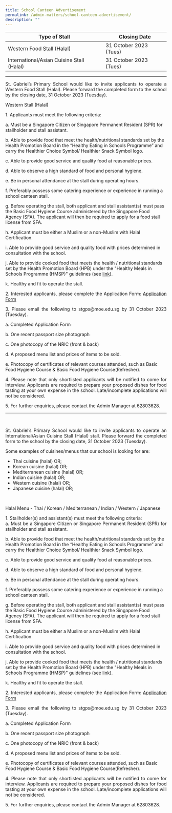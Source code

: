 ```yaml
---
title: School Canteen Advertisement
permalink: /admin-matters/school-canteen-advertisement/
description: ""
---
```

| Type of Stall | Closing Date |
| -------- | -------- |
| Western Food Stall (Halal)     | 31 October 2023 (Tues) |
|International/Asian Cuisine Stall (Halal)| 31 October 2023 (Tues)|

--------------
<p align="justify">
St. Gabriel’s Primary School would like to invite applicants to operate a Western Food Stall (Halal). Please forward the completed form to the school by the closing date, 31 October 2023 (Tuesday). </p>

Western Stall (Halal) <br>
<p align="justify">
1. Applicants must meet the following criteria: <br>

a. Must be a Singapore Citizen or Singapore Permanent Resident (SPR) for stallholder and stall assistant. <br>

b.	Able to provide food that meet the health/nutritional standards set by the Health Promotion Board in the “Healthy Eating in Schools Programme” and carry the Healthier Choice Symbol/ Healthier Snack Symbol logo. <br>

c.	Able to provide good service and quality food at reasonable prices. <br>

d.	Able to observe a high standard of food and personal hygiene. <br>

e.	Be in personal attendance at the stall during operating hours. <br>

f.	Preferably possess some catering experience or experience in running a school canteen stall. <br>

g.	Before operating the stall, both applicant and stall assistant(s) must pass the Basic Food Hygiene Course administered by the Singapore Food Agency (SFA). The applicant will then be required to apply for a food stall license from SFA. <br>

h.	Applicant must be either a Muslim or a non-Muslim with Halal Certification. <br>

i.	Able to provide good service and quality food with prices determined in consultation with the school. <br>

j.	Able to provide cooked food that meets the health / nutritional standards set by the Health Promotion Board (HPB) under the "Healthy Meals in Schools Programme (HMSP)" guidelines (see [link](https://www.hpb.gov.sg/schools/school-programmes/healthy-meals-in-schools-programme)). <br>

k.	Healthy and fit to operate the stall. <br> </p>
<p align="justify">
2. Interested applicants, please complete the Application Form:
<a href="https://drive.google.com/file/d/1riA6LFilvg3d26VNPBl-NSDfZCcEJEP4/view?usp=sharing">Application Form</a>

<br>
</p><p align="justify">
3.         Please email the following to stgps@moe.edu.sg by 31 October 2023 (Tuesday).<br>

a.	Completed Application Form<br>
	
b.	One recent passport size photograph<br>
	
c.	One photocopy of the NRIC (front &amp; back)<br>
	
d.	A proposed menu list and prices of items to be sold.<br>
	
e.	Photocopy of certificates of relevant courses attended, such as Basic Food Hygiene Course &amp; Basic Food Hygiene Course(Refresher).<br>
</p>
<p align="justify">
4.	Please note that only shortlisted applicants will be notified to come for interview. Applicants are required to prepare your proposed dishes for food tasting at your own expense in the school. Late/incomplete applications will not be considered.<br>
</p>
<p align="justify">
5.	For further enquiries, please contact the Admin Manager at 62803628.
</p>

-------------------
<br>
<p align="justify">
St. Gabriel’s Primary School would like to invite applicants to operate an International/Asian Cuisine Stall (Halal) stall. Please forward the completed form to the school by the closing date, 31 October 2023 (Tuesday).
</p>
<p align="justify">
Some examples of cuisines/menus that our school is looking for are:
</p>

-	Thai cuisine (halal) OR;
-	Korean cuisine (halal) OR;
-	Mediterranean cuisine (halal) OR;
-	Indian cuisine (halal) OR;
-	Western cuisine (halal) OR;
-	Japanese cuisine (halal) OR;
<br>

<p align="justify">
Halal Menu - Thai / Korean / Mediterranean / Indian / Western / Japanese</p>

<p align="justify">
1. Stallholder(s) and assistant(s) must meet the following criteria: <br>
a.	Must be a Singapore Citizen or Singapore Permanent Resident (SPR) for stallholder and stall assistant. <br>

b.	Able to provide food that meet the health/nutritional standards set by the Health Promotion Board in the “Healthy Eating in Schools Programme” and carry the Healthier Choice Symbol/ Healthier Snack Symbol logo. <br>

c.	Able to provide good service and quality food at reasonable prices. <br>

d.	Able to observe a high standard of food and personal hygiene. <br>

e.	Be in personal attendance at the stall during operating hours. <br>

f.	Preferably possess some catering experience or experience in running a school canteen stall. <br>

g.	Before operating the stall, both applicant and stall assistant(s) must pass the Basic Food Hygiene Course administered by the Singapore Food Agency (SFA). The applicant will then be required to apply for a food stall license from SFA. <br>

h.	Applicant must be either a Muslim or a non-Muslim with Halal Certification. <br>

i.	Able to provide good service and quality food with prices determined in consultation with the school. <br>

j.	Able to provide cooked food that meets the health / nutritional standards set by the Health Promotion Board (HPB) under the "Healthy Meals in Schools Programme (HMSP)" guidelines (see [link](https://www.hpb.gov.sg/schools/school-programmes/healthy-meals-in-schools-programme)). <br>

k.	Healthy and fit to operate the stall. <br>
</p>

<p align="justify">
2. Interested applicants, please complete the Application Form:
<a href="https://drive.google.com/file/d/1riA6LFilvg3d26VNPBl-NSDfZCcEJEP4/view?usp=sharing">Application Form</a>
</p>

<p align="justify">
3.        Please email the following to stgps@moe.edu.sg by 31 October 2023 (Tuesday). <br>

a.	Completed Application Form <br>

b.	One recent passport size photograph <br>

c.	One photocopy of the NRIC (front &amp; back) <br>

d.	A proposed menu list and prices of items to be sold. <br>

e.	Photocopy of certificates of relevant courses attended, such as Basic Food Hygiene Course &amp; Basic Food Hygiene Course(Refresher).<br>
</p>

<p align="justify">
4.          Please note that only shortlisted applicants will be notified to come for interview. Applicants are required to prepare your proposed dishes for food tasting at your own expense in the school. Late/incomplete applications will not be considered.
</p>

<p align="justify">
5.           For further enquiries, please contact the Admin Manager at 62803628.
</p>